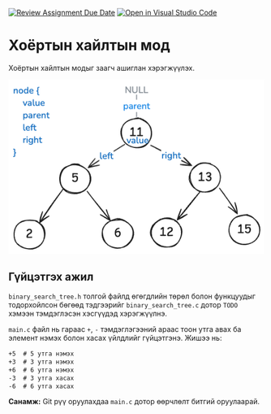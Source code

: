 [![Review Assignment Due Date](https://classroom.github.com/assets/deadline-readme-button-22041afd0340ce965d47ae6ef1cefeee28c7c493a6346c4f15d667ab976d596c.svg)](https://classroom.github.com/a/JyGI0YAW)
[![Open in Visual Studio Code](https://classroom.github.com/assets/open-in-vscode-2e0aaae1b6195c2367325f4f02e2d04e9abb55f0b24a779b69b11b9e10269abc.svg)](https://classroom.github.com/online_ide?assignment_repo_id=19361443&assignment_repo_type=AssignmentRepo)
# Хоёртын хайлтын мод

Хоёртын хайлтын модыг заагч ашиглан хэрэгжүүлэх.

![bst](bst.png)

## Гүйцэтгэх ажил

`binary_search_tree.h` толгой файлд өгөгдлийн төрөл болон функцуудыг тодорхойлсон бөгөөд тэдгээрийг `binary_search_tree.c` дотор `TODO` хэмээн тэмдэглэсэн хэсгүүдэд хэрэгжүүлнэ.

`main.c` файл нь гараас `+`, `-` тэмдэглэгээний араас тоон утга авах ба элемент нэмэх болон хасах үйлдлийг гүйцэтгэнэ. Жишээ нь:

```
+5  # 5 утга нэмэх
+3  # 3 утга нэмэх
+6  # 6 утга нэмэх
-3  # 3 утга хасах
-6  # 6 утга хасах
```

**Санамж:** Git рүү оруулахдаа `main.c` дотор өөрчлөлт битгий оруулаарай.

